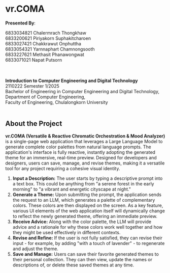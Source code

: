 # vr.COMA

**Presented By**:

6833034821 Chalermrach Thongkhaw<br/>
6833200621 Piriyakorn Suphakitcharoen<br/>
6833027421 Chakkrawut Onphuttha<br/>
6833054321 Yarnnaphart Chamnongsooth<br/>
6833227621 Methasit Phanawongwat<br/>
6833071021 Napat Putsorn<br/>

<br/><br/>
**Introduction to Computer Engineering and Digital Technology**<br/>
2110222 Semester 1/2025<br/>
Bachelor of Engineering in Computer Engineering and Digital Technology,<br/>
Department of Computer Engineering,<br/>
Faculty of Engineering, Chulalongkorn University<br/><br/>

## About the Project

**vr.COMA (Versatile & Reactive Chromatic Orchestration & Mood Analyzer)** is a single-page web application that leverages a Large Language Model to generate complete color palettes from natural language prompts. The application's interface is fully reactive, instantly adopting the generated theme for an immersive, real-time preview. Designed for developers and designers, users can save, manage, and revise themes, making it a versatile tool for any project requiring a cohesive visual identity.

1.  **Input a Description:** The user starts by typing a descriptive prompt into a text box. This could be anything from "a serene forest in the early morning" to "a vibrant and energetic cityscape at night."<br/>
2.  **Generate a Theme:** Upon submitting the prompt, the application sends the request to an LLM, which generates a palette of complementary colors. These colors are then displayed on the screen. As a key feature, various UI elements of the web application itself will dynamically change to reflect the newly generated theme, offering an immediate preview.<br/>
3.  **Receive Advice:** Along with the color palette, the LLM will provide advice and a rationale for why these colors work well together and how they might be used effectively in different contexts.<br/>
4.  **Revise and Refine:** If the user is not fully satisfied, they can revise their input - for example, by adding "with a touch of lavender" - to regenerate and adjust the theme.<br/>
5.  **Save and Manage:** Users can save their favorite generated themes to their personal collection. They can then view, update the names or descriptions of, or delete these saved themes at any time.<br/><br/>
